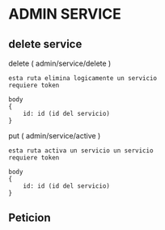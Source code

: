 # ADMIN SERVICE

## delete service

delete ( admin/service/delete )
```
esta ruta elimina logicamente un servicio
requiere token

body
{
    id: id (id del servicio)
}

```

put ( admin/service/active )
```
esta ruta activa un servicio un servicio
requiere token

body
{
    id: id (id del servicio)
}

```


## Peticion



